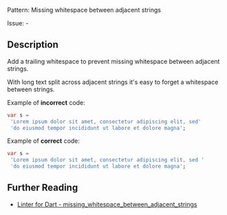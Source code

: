 Pattern: Missing whitespace between adjacent strings

Issue: -

## Description

Add a trailing whitespace to prevent missing whitespace between adjacent
strings.

With long text split across adjacent strings it's easy to forget a whitespace
between strings.

Example of **incorrect** code:
```dart
var s =
 'Lorem ipsum dolor sit amet, consectetur adipiscing elit, sed'
 'do eiusmod tempor incididunt ut labore et dolore magna';
```

Example of **correct** code:
```dart
var s =
 'Lorem ipsum dolor sit amet, consectetur adipiscing elit, sed '
 'do eiusmod tempor incididunt ut labore et dolore magna';
```

## Further Reading

* [Linter for Dart - missing_whitespace_between_adjacent_strings](https://dart.dev/tools/linter-rules/missing_whitespace_between_adjacent_strings)